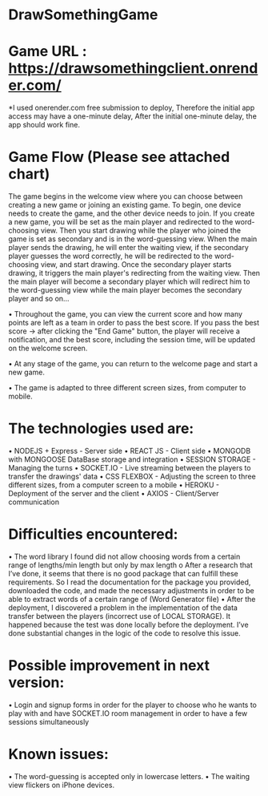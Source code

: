 # DrawSomethingGame
 # Game URL : https://drawsomethingclient.onrender.com/
 
 *I used onerender.com free submission to deploy, Therefore the initial app access may have a one-minute delay, After the initial one-minute delay, the app should work   fine.

# Game Flow (Please see attached chart)
The game begins in the welcome view where you can choose between creating a new game or joining an existing game.
 To begin, one device needs to create the game, and the other device needs to join.
If you create a new game, you will be set as the main player and redirected to the word-choosing view. Then you start drawing while the player who joined the game is set as secondary and is in the word-guessing view.
When the main player sends the drawing, he will enter the waiting view,
if the secondary player guesses the word correctly, he will be redirected to the word-choosing view, and start drawing. Once the secondary player starts drawing, it triggers the main player's redirecting from the waiting view. Then the main player will become a secondary player which will redirect him to the word-guessing view while  the main player becomes the secondary player and so on…
 
•	Throughout the game, you can view the current score and how many points are left as a team in order to pass the best score. If you pass the best score -> after clicking the "End Game" button, the player will receive a notification, and the best score, including the session time, will be updated on the welcome screen.

•	At any stage of the game, you can return to the welcome page and start a new game.

•	The game is adapted to three different screen sizes, from computer to mobile.

# The technologies used are:
 
•	NODEJS + Express - Server side
•	REACT JS - Client side
•	MONGODB with MONGOOSE DataBase storage and integration
•	SESSION STORAGE - Managing the turns
•	SOCKET.IO - Live streaming between the players to transfer the drawings' data
•	CSS FLEXBOX - Adjusting the screen to three different sizes, from a computer screen to a mobile
•	HEROKU - Deployment of the server and the client
•	AXIOS - Client/Server communication

 
# Difficulties encountered:
•	The word library I found did not allow choosing words from a certain range of lengths/min length but only by max length
o	After a research that I’ve done, it seems that there is no good package that can fulfill these requirements. So I read the documentation for the package you provided, downloaded the code, and made the necessary adjustments in order to be able to extract words of a certain range of (Word Generator file)
•	After the deployment, I discovered a problem in the implementation of the data transfer between the players (incorrect use of LOCAL STORAGE). It happened because the test was done locally before the deployment. I’ve done substantial changes in the logic of the code to resolve this issue.

# Possible improvement in next version:
•	Login and signup forms in order for the player to choose who he wants to play with and have SOCKET.IO room management in order to have a few sessions simultaneously

# Known issues:
•	The word-guessing is accepted only in lowercase letters.
•	The waiting view flickers on iPhone devices.
